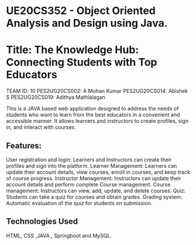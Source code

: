 # UE20CS352 - Object Oriented Analysis and Design using Java.

# Title: The Knowledge Hub: Connecting Students with Top Educators

TEAM ID: 10
PES2UG20CS002: A Mohan Kumar
PES2UG20CS014: Abishek S
PES2UG20CS019: Adithya Mathialagan

This is a JAVA based web application designed to address the needs of students who want to learn from the best educators in a convenient and accessible manner. It allows learners and instructors to create profiles, sign in, and interact with courses.

## Features:

User registration and login: Learners and Instructors can create their profiles and sign into the platform.
Learner Management: Learners can update their account details, view courses, enroll in courses, and keep track of course progress.
Instructor Management: Instructors can update their account details and perform complete Course management.
Course management: Instructors can view, add, update, and delete courses.
Quiz: Students can take a quiz for courses and obtain grades.
Grading system: Automatic evaluation of the quiz for students on submission.

## Technologies Used
HTML, CSS ,JAVA , Springboot and MySQL.

